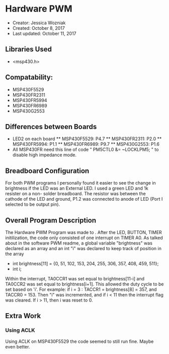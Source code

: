# Hardware PWM
* Creator: Jessica Wozniak
* Created: October 8, 2017
* Last updated: October 11, 2017

## Libraries Used
* <msp430.h>

## Compatability:
* MSP430F5529
* MSP430FR2311
* MSP430FR5994
* MSP430FR6989
* MSP430G2553

## Differences between Boards
* LED2 on each board
** MSP430F5529: P4.7 
** MSP430FR2311: P2.0
** MSP430FR5994: P1.1
** MSP430FR6989: P9.7
** MSP430G2553: P1.6
* All MSP430FR need this line of code " PM5CTL0 &= ~LOCKLPM5; " to disable high impedance mode.

## Breadboard Configuration 
For both PWM programs I personally found it easier to see the change in brightness if the LED was an External LED. I used a green LED and 1k resister on a non- solder breadboard. The resistor was between the cathode of the LED and ground, P1.2 was connected to anode of LED (Port I selected to be output pin). 

## Overall Program Description
The Hardware PWM Program was made to . After the LED, BUTTON, TIMER initilization, the code only consisted of one interrupt on TIMER A0. As talked about in the software PWM readme, a global variable "brightness" was declared as an array and an int "i" was declared to keep track of position in the array

* int brightness[11] = {0, 51, 102, 153, 204, 255, 306, 357, 408, 459, 511}; 
* int i;

Within the interrupt, TA0CCR1 was set equal to brightness[11-i] and TA0CCR2 was set equal to brightness[i+1]. This allowed the duty cycle to be set based on 'i'. For example: if i = 3 : TACCR1 = brightness[8] = 357, and TACCR0 = 153. Then "i" was incremented, and if i < 11 then the interrupt flag was cleared. If i > 11, then i was reset to 0.

## Extra Work
### Using ACLK
Using ACLK on MSP430F5529 the code seemed to still run fine. Maybe even better.